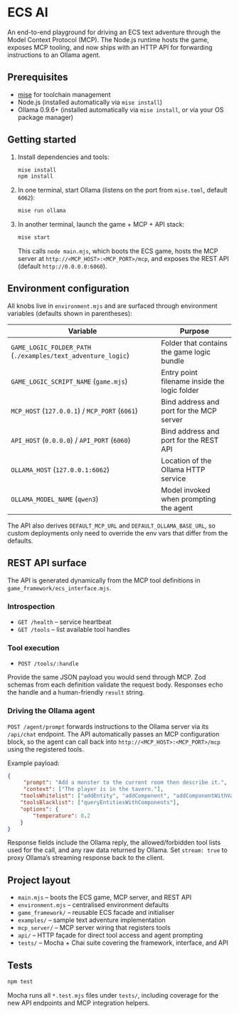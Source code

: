 # ECS AI

An end-to-end playground for driving an ECS text adventure through the Model Context Protocol (MCP). The Node.js runtime hosts the game, exposes MCP tooling, and now ships with an HTTP API for forwarding instructions to an Ollama agent.

## Prerequisites

- [mise](https://mise.jdx.dev/) for toolchain management
- Node.js (installed automatically via `mise install`)
- Ollama 0.9.6+ (installed automatically via `mise install`, or via your OS package manager)

## Getting started

1. Install dependencies and tools:

     ```bash
     mise install
     npm install
     ```

2. In one terminal, start Ollama (listens on the port from `mise.toml`, default `6062`):

     ```bash
     mise run ollama
     ```

3. In another terminal, launch the game + MCP + API stack:

     ```bash
     mise start
     ```

     This calls `node main.mjs`, which boots the ECS game, hosts the MCP server at `http://<MCP_HOST>:<MCP_PORT>/mcp`, and exposes the REST API (default `http://0.0.0.0:6060`).

## Environment configuration

All knobs live in `environment.mjs` and are surfaced through environment variables (defaults shown in parentheses):

| Variable | Purpose |
| --- | --- |
| `GAME_LOGIC_FOLDER_PATH` (`./examples/text_adventure_logic`) | Folder that contains the game logic bundle |
| `GAME_LOGIC_SCRIPT_NAME` (`game.mjs`) | Entry point filename inside the logic folder |
| `MCP_HOST` (`127.0.0.1`) / `MCP_PORT` (`6061`) | Bind address and port for the MCP server |
| `API_HOST` (`0.0.0.0`) / `API_PORT` (`6060`) | Bind address and port for the REST API |
| `OLLAMA_HOST` (`127.0.0.1:6062`) | Location of the Ollama HTTP service |
| `OLLAMA_MODEL_NAME` (`qwen3`) | Model invoked when prompting the agent |

The API also derives `DEFAULT_MCP_URL` and `DEFAULT_OLLAMA_BASE_URL`, so custom deployments only need to override the env vars that differ from the defaults.

## REST API surface

The API is generated dynamically from the MCP tool definitions in `game_framework/ecs_interface.mjs`.

### Introspection

- `GET /health` – service heartbeat
- `GET /tools` – list available tool handles

### Tool execution

- `POST /tools/:handle`

Provide the same JSON payload you would send through MCP. Zod schemas from each definition validate the request body. Responses echo the handle and a human-friendly `result` string.

### Driving the Ollama agent

`POST /agent/prompt` forwards instructions to the Ollama server via its `/api/chat` endpoint. The API automatically passes an MCP configuration block, so the agent can call back into `http://<MCP_HOST>:<MCP_PORT>/mcp` using the registered tools.

Example payload:

```json
{
     "prompt": "Add a monster to the current room then describe it.",
     "context": ["The player is in the tavern."],
    "toolsWhitelist": ["addEntity", "addComponent", "addComponentWithValues"],
    "toolsBlacklist": ["queryEntitiesWithComponents"],
    "options": {
        "temperature": 0.2
    }
}
```

Response fields include the Ollama reply, the allowed/forbidden tool lists used for the call, and any raw data returned by Ollama. Set `stream: true` to proxy Ollama’s streaming response back to the client.

## Project layout

- `main.mjs` – boots the ECS game, MCP server, and REST API
- `environment.mjs` – centralised environment defaults
- `game_framework/` – reusable ECS facade and initialiser
- `examples/` – sample text adventure implementation
- `mcp_server/` – MCP server wiring that registers tools
- `api/` – HTTP façade for direct tool access and agent prompting
- `tests/` – Mocha + Chai suite covering the framework, interface, and API

## Tests

```bash
npm test
```

Mocha runs all `*.test.mjs` files under `tests/`, including coverage for the new API endpoints and MCP integration helpers.